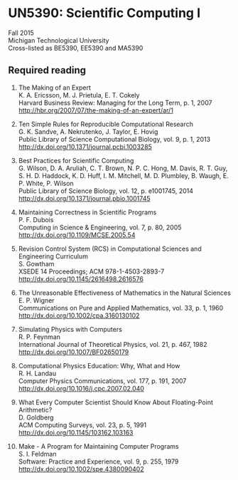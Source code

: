 # UN5390: Scientific Computing I         

Fall 2015             
Michigan Technological University        
Cross-listed as BE5390, EE5390 and MA5390

## Required reading

  01. The Making of an Expert      
      K. A. Ericsson, M. J. Prietula, E. T. Cokely    
      Harvard Business Review: Managing for the Long Term, p. 1, 2007     
      http://hbr.org/2007/07/the-making-of-an-expert/ar/1      

  02. Ten Simple Rules for Reproducible Computational Research   
      G. K. Sandve, A. Nekrutenko, J. Taylor, E. Hovig   
      Public Library of Science Computational Biology, vol. 9, p. 1, 2013   
      http://dx.doi.org/10.1371/journal.pcbi.1003285          

  03. Best Practices for Scientific Computing    
      G. Wilson, D. A. Aruliah, C. T. Brown, N. P. C. Hong, M. Davis, R. T. Guy, S. H. D. Haddock, K. D. Huff, I. M. Mitchell, M. D. Plumbley, B. Waugh, E. P. White, P. Wilson        
      Public Library of Science Biology, vol. 12, p. e1001745, 2014       
      http://dx.doi.org/10.1371/journal.pbio.1001745

  04. Maintaining Correctness in Scientific Programs   
      P. F. Dubois    
      Computing in Science & Engineering, vol. 7, p. 80, 2005          
      http://dx.doi.org/10.1109/MCSE.2005.54           

  05. Revision Control System (RCS) in Computational Sciences and Engineering Curriculum      
      S. Gowtham     
      XSEDE 14 Proceedings; ACM 978-1-4503-2893-7       
      http://dx.doi.org/10.1145/2616498.2616576           

  06. The Unreasonable Effectiveness of Mathematics in the Natural Sciences   
      E. P. Wigner          
      Communications on Pure and Applied Mathematics, vol. 33, p. 1, 1960    
      http://dx.doi.org/10.1002/cpa.3160130102         

  07. Simulating Physics with Computers   
      R. P. Feynman   
      International Journal of Theoretical Physics, vol. 21, p. 467, 1982   
      http://dx.doi.org/10.1007/BF02650179

  08. Computational Physics Education: Why, What and How   
      R. H. Landau    
      Computer Physics Communications, vol. 177, p. 191, 2007   
      http://dx.doi.org/10.1016/j.cpc.2007.02.040

  09. What Every Computer Scientist Should Know About Floating-Point Arithmetic?   
      D. Goldberg     
      ACM Computing Surveys, vol. 23, p. 5, 1991        
      http://dx.doi.org/10.1145/103162.103163
 
  10. Make - A Program for Maintaining Computer Programs   
      S. I. Feldman   
      Software: Practice and Experience, vol. 9, p. 255, 1979   
      http://dx.doi.org/10.1002/spe.4380090402             
